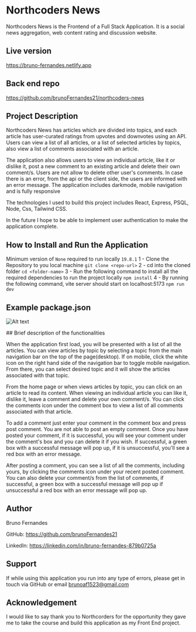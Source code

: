 # Northcoders News

Northcoders News is the Frontend of a Full Stack Application. It is a social news aggregation, web content rating and discussion website.

## Live version 
https://bruno-fernandes.netlify.app

## Back end repo
https://github.com/brunoFernandes21/northcoders-news

## Project Description

Northcoders News has articles which are divided into topics, and each article has user-curated ratings from upvotes and downvotes using an API.
Users can view a list of all articles, or a list of selected articles by topics, also view a list of comments associated with an article.

The application also allows users to view an individual article, like it or dislike it, post a new comment to an existing article and delete their own comment/s. Users are not allow to delete other user's comments. In case there is an error, from the api or the client side, the users are informed with an error message. The application includes darkmode, mobile navigation and is fully responsive

The technologies I used to build this project includes React, Express, PSQL, Node, Css, Tailwind CSS.


In the future I hope to be able to implement user authentication to make the application complete. 


## How to Install and Run the Application

Minimum version of ```None``` required to run locally ```19.8.1```
1 - Clone the Repository to you local machine
```git clone <repo-url>```
2 - cd into the cloned folder
```cd <folder-name>```
3 - Run the following command to install all the required dependencies to run the project locally
```npm install```
4 - By running the following command, vite server should start on localhost:5173
```npm run dev```

## Example package.json

![Alt text](<src/assets/Screenshot 2023-07-22 at 20.57.45.png>)

## Brief description of the functionalities

When the application first load, you will be presented with a list of all the articles. You can view articles by topic by selecting a topic from the main navigation bar on the top of the page(desktop). If on mobile, click the white icon on the right hand side of the navigation bar to toggle mobile navigation. From there, you can select desired topic and it will show the articles associated with that topic.

From the home page or when views articles by topic, you can click on an article to read its content. When viewing an individual article you can like it, dislike it, leave a comment and delete your own comment/s. You can click the comments icon under the comment box to view  a list of all comments associated with that article.

To add a comment just enter your comment in the comment box and press post comment. You are not able to post an empty comment. 
Once you have posted your comment, if it is successful, you will see your comment under the comment's box and you can delete it if you wish. If successful, a green box with a successful message will pop up, if it is unsuccessful, you'll see a red box with an error message. 

After posting a comment, you can see a list of all the comments, including yours, by clicking the comments icon under your recent posted comment. You can also delete your comment/s from the list of comments, if successful, a green box with a successful message will pop up if unsuccessful a red box with an error message will pop up.

## Author

Bruno Fernandes

GitHub: https://github.com/brunoFernandes21

LinkedIn: https://linkedin.com/in/bruno-fernandes-879b0725a

## Support

If while using this application you run into any type of errors, please get in touch via GitHub or email brunoaf1523@gmail.com

## Acknowledgement 

I would like to say thank you to Northcorders for the opportunity they gave me to take the course and build this application as my Front End project. 